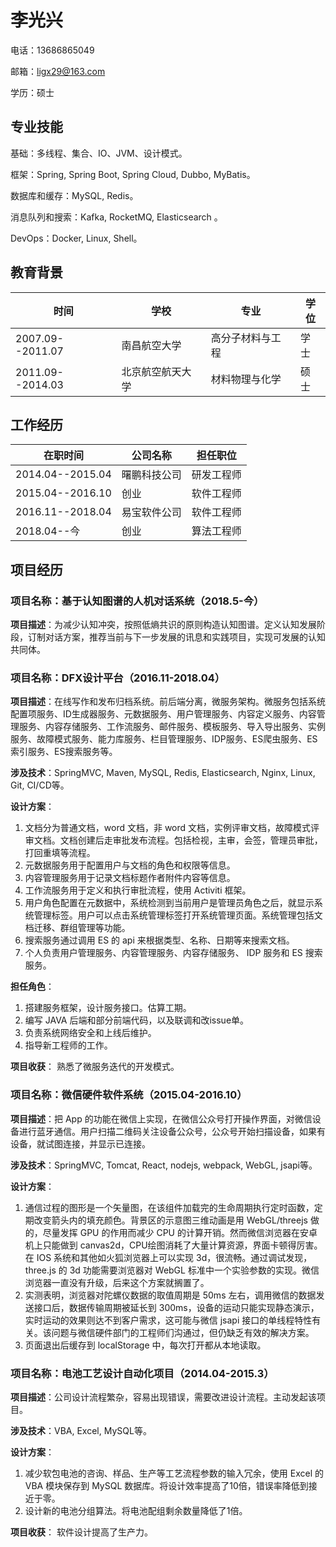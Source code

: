 # 李光兴

电话：13686865049

邮箱：ligx29@163.com

学历：硕士

## 专业技能

基础：多线程、集合、IO、JVM、设计模式。

框架：Spring, Spring Boot, Spring Cloud, Dubbo, MyBatis。

数据库和缓存：MySQL, Redis。

消息队列和搜索：Kafka, RocketMQ, Elasticsearch 。

DevOps：Docker, Linux, Shell。

## 教育背景

| 时间             | 学校             | 专业             | 学位 |
| ---------------- | ---------------- | ---------------- | ---- |
| 2007.09--2011.07 | 南昌航空大学     | 高分子材料与工程 | 学士 |
| 2011.09--2014.03 | 北京航空航天大学 | 材料物理与化学   | 硕士 |

## 工作经历

| 在职时间         | 公司名称     | 担任职位   |
| ---------------- | ------------ | ---------- |
| 2014.04--2015.04 | 曙鹏科技公司 | 研发工程师 |
| 2015.04--2016.10 | 创业         | 软件工程师 |
| 2016.11--2018.04 | 易宝软件公司 | 软件工程师 |
| 2018.04--今      | 创业         | 算法工程师 |

## 项目经历

### 项目名称：基于认知图谱的人机对话系统（2018.5-今）

 **项目描述**：为减少认知冲突，按照低熵共识的原则构造认知图谱。定义认知发展阶段，订制对话方案，推荐当前与下一步发展的讯息和实践项目，实现可发展的认知共同体。

### 项目名称：DFX设计平台（2016.11-2018.04）

 **项目描述**：在线写作和发布归档系统。前后端分离，微服务架构。微服务包括系统配置项服务、ID生成器服务、元数据服务、用户管理服务、内容定义服务、内容管理服务、内容存储服务、工作流服务、邮件服务、模板服务、导入导出服务、实例服务、故障模式服务、能力库服务、栏目管理服务、IDP服务、ES爬虫服务、ES索引服务、ES搜索服务等。

 **涉及技术**：SpringMVC, Maven, MySQL, Redis, Elasticsearch, Nginx, Linux, Git, CI/CD等。

 **设计方案**：

1. 文档分为普通文档，word 文档，非 word 文档，实例评审文档，故障模式评审文档。文档创建后走审批发布流程。包括检视，主审，会签，管理员审批，打回重填等流程。
2. 元数据服务用于配置用户与文档的角色和权限等信息。
3. 内容管理服务用于记录文档标题作者附件内容等信息。
4. 工作流服务用于定义和执行审批流程，使用 Activiti 框架。
5. 用户角色配置在元数据中，系统检测到当前用户是管理员角色之后，就显示系统管理标签。用户可以点击系统管理标签打开系统管理页面。系统管理包括文档迁移、群组管理等功能。
6. 搜索服务通过调用 ES 的 api 来根据类型、名称、日期等来搜索文档。
7. 个人负责用户管理服务、内容管理服务、内容存储服务、 IDP 服务和 ES 搜索服务。

 **担任角色**：

1. 搭建服务框架，设计服务接口。估算工期。
2. 编写 JAVA 后端和部分前端代码，以及联调和改issue单。
3. 负责系统网络安全和上线后维护。
5. 指导新工程师的工作。

 **项目收获**：
熟悉了微服务迭代的开发模式。

### 项目名称：微信硬件软件系统（2015.04-2016.10）

 **项目描述**：把 App 的功能在微信上实现，在微信公众号打开操作界面，对微信设备进行蓝牙通信。用户扫描二维码关注设备公众号，公众号开始扫描设备，如果有设备，就试图连接，并显示已连接。

 **涉及技术**：SpringMVC, Tomcat, React, nodejs, webpack, WebGL, jsapi等。

 **设计方案**：

1. 通信过程的图形是一个矢量图，在该组件加载完的生命周期执行定时函数，定期改变箭头内的填充颜色。背景区的示意图三维动画是用 WebGL/threejs 做的，尽量发挥 GPU 的作用而减少 CPU 的计算开销。然而微信浏览器在安卓机上只能做到 canvas2d，CPU绘图消耗了大量计算资源，界面卡顿得厉害。在 IOS 系统和其他如火狐浏览器上可以实现 3d，很流畅。通过调试发现，three.js 的 3d 功能需要浏览器对 WebGL 标准中一个实验参数的实现。微信浏览器一直没有升级，后来这个方案就搁置了。
2. 实测表明，浏览器对陀螺仪数据的取值周期是 50ms 左右，调用微信的数据发送接口后，数据传输周期被延长到 300ms，设备的运动只能实现静态演示，实时运动的效果则达不到客户需求，这可能与微信 jsapi 接口的单线程特性有关。该问题与微信硬件部门的工程师们沟通过，但仍缺乏有效的解决方案。
3. 页面退出后缓存到 localStorage 中，每次打开都从本地读取。

### 项目名称：电池工艺设计自动化项目（2014.04-2015.3）

 **项目描述**：公司设计流程繁杂，容易出现错误，需要改进设计流程。主动发起该项目。

 **涉及技术**：VBA, Excel, MySQL等。

 **设计方案**：

1. 减少软包电池的咨询、样品、生产等工艺流程参数的输入冗余，使用 Excel 的 VBA 模块保存到 MySQL 数据库。将设计效率提高了10倍，错误率降低到接近于零。
2. 设计新的电池分组算法。将电池配组剩余数量降低了1倍。

 **项目收获**：
软件设计提高了生产力。
